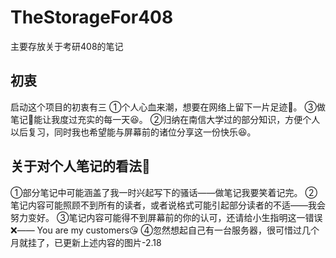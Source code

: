 # TheStorageFor408
主要存放关于考研408的笔记
## 初衷
启动这个项目的初衷有三
①个人心血来潮，想要在网络上留下一片足迹👣。
③做笔记📕能让我度过充实的每一天😆。
②归纳在南信大学过的部分知识，方便个人以后复习，同时我也希望能与屏幕前的诸位分享这一份快乐😆。
## 关于对个人笔记的看法🤔
①部分笔记中可能涵盖了我一时兴起写下的骚话——做笔记我要笑着记完。
②笔记内容可能照顾不到所有的读者，或者说格式可能引起部分读者的不适——我会努力变好。
③笔记内容可能得不到屏幕前的你的认可，还请给小生指明这一错误❌—— You are my customers😘
④忽然想起自己有一台服务器，很可惜过几个月就挂了，已更新上述内容的图片-2.18
